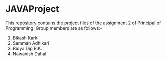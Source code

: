 # JAVAProject

This repository contains the project files of the assignment 2 of Principal of Programming.
Group members are as follows:-
1. Bikash Karki
2. Samman Adhikari
3. Bidya Dip B.K.
4. Nawanish Dahal